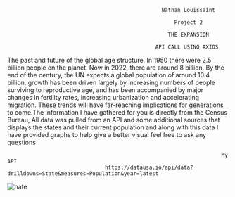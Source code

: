 
                                                     Nathan Louissaint 

                                                         Project 2 
                                                                   
                                                       THE EXPANSION 
                                                            
                                                   API CALL USING AXIOS
                                                                
                                                                
                                                                
                                                                
The past and future of the global age structure. In 1950 there were 2.5 billion people on the planet. Now in 2022, there are around 8 billion. By the end of the century, the UN expects a global population of around 10.4 billion. growth has been driven largely by increasing numbers of people surviving to reproductive age, and has been accompanied by major changes in fertility rates, increasing urbanization and accelerating migration. These trends will have far-reaching implications for generations to come.The information I have gathered for you is directly from the Census Bureau, All data was pulled from an API and some additional sources that displays the states and their current population and along with this data I have provided graphs to help give a better visual feel free to ask any questions 





                                                                        My API 
                                   https://datausa.io/api/data?drilldowns=State&measures=Population&year=latest

                                                             


 <img src ="https://scontent-atl3-2.xx.fbcdn.net/v/t39.30808-6/314810970_3266480293611122_4888945246179695715_n.jpg?stp=dst-jpg_s1080x2048&_nc_cat=109&ccb=1-7&_nc_sid=730e14&_nc_ohc=Fd1sa59_laAAX9uQQK9&_nc_ht=scontent-atl3-2.xx&oh=00_AfDj6HbOp8rfadhGeCbMb-ZZN53zj-xl5Cs0v7Hsfku7JQ&oe=63726BC7" alt="nate">
